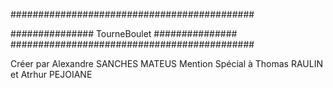 ############################################

############### TourneBoulet ###############
############################################

Créer par Alexandre SANCHES MATEUS
Mention Spécial à Thomas RAULIN et Atrhur PEJOIANE